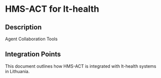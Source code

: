 # HMS-ACT for lt-health

## Description

Agent Collaboration Tools

## Integration Points

This document outlines how HMS-ACT is integrated with lt-health systems in Lithuania.
